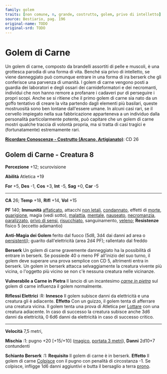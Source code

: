```yaml
---
family: golem
traits: [non comune, n, grande, costrutto, golem, privo di intelletto]
source: Bestiario, pag. 196
original-name: TODO
original-srd: TODO
---
```


# Golem di Carne

Un golem di carne, composto da brandelli assortiti di pelle e muscoli, è una
grottesca parodia di una forma di vita. Benché sia privo di intelletto, se viene
danneggiato può comunque entrare in una forma di ira berserk che gli conferisce
una parvenza di umanità. I golem di carne vengono posti a guardia dei laboratori
e degli ossari dei carnideformatori e dei necromanti, individui che non hanno
remore a profanare i cadaveri pur di perseguire i propri scopi. Anche se si
ritiene che il primo golem di carne sia nato da un goffo tentativo di creare la
vita partendo dagli elementi più basilari, queste mostruosità sono ben lontane
dall'essere umane. In alcuni casi rari, se il cervello impiegato nella sua
fabbricazione apparteneva a un individuo dalla personalità particolarmente
potente, può capitare che un golem di carne mostri qualche traccia di volontà
propria, ma si tratta di casi tragici e (fortunatamente) estremamente rari.

**[Ricordare Conoscenze - Costrutto (Arcano, Artigianato)](/azioni/abilita/ricordare-conoscenze)**:
CD 26

## Golem di Carne - Creatura 8

**Percezione** +12; scurovisione

**Abilità** Atletica +19

**For** +5, **Des** -1, **Cos** +3, **Int** -5, **Sag** +0, **Car** -5

---

**CA** 26; **Temp** +18, **Rifl** +14, **Vol** +15

**PF** 140; **Immunità** [affaticato](/condizioni/affaticato), attacchi
[non letali](/tratti/non-letale), [condannato](/condizioni/condannato), effetti
di [morte](/tratti/morte), [guarigione](/tratti/guarigione), magia (vedi sotto),
[malattia](/tratti/malattia), [mentale](/tratti/mentale),
[nauseato](/condizioni/nauseato), [necromanzia](/tratti/necromanzia),
[paralizzato](/condizioni/paralizzato),
[privo di sensi](/condizioni/privo-di-sensi),
[risucchiato](/condizioni/risucchiato), sanguinamento, [veleno](/tratti/veleno);
**Resistenze** fisico 5 (eccetto adamantio)

**Anti-Magia dei Golem** ferito dal fuoco (5d8, 3d4 dai danni ad area o
[persistenti](/condizioni/danno-persistente)); guarito dall'elettricità (area
2d4 PF); rallentato dal freddo

**Berserk** Un golem di carne gravemente danneggiato ha la possibilità di
entrare in berserk. Se possiede 40 o meno PF all'inizio del suo turno, il golem
deve superare una prova semplice con CD 5, altrimenti entra in berserk. Un golem
in berserk attacca selvaggiamente la creatura vivente più vicina, o l'oggetto
più vicino se non c'è nessuna creatura nelle vicinanze.

**Vulnerabile a Carne in Pietra** Il lancio di un incantesimo
_[carne in pietra](/incantesimi/carne-in-pietra)_ sul golem di carne influenza
il golem normalmente.

**Riflessi Elettrici** :R: **Innesco** Il golem subisce danni da elettricità e
una creatura gli è adiacente. **Effetto** Con un guizzo, il golem tenta di
afferrare una creatura vicina. Il golem tenta una prova di Atletica per
[Lottare](/azioni/abilita/lottare) con una creatura adiacente. ln caso di
successo la creatura subisce anche 3d6 danni da elettricità, 0 6d6 danni da
elettricità in caso di successo critico.

---

**Velocità** 7,5 metri,

**Mischia** :1: pugno +20 \[+15/+10] ([magico](/tratti/magico),
[portata 3 metri](/tratti/portata)), **Danni** 2d10+7 contundenti

**Schianto Berserk** :1: **Requisito** Il golem di carne è in berserk.
**Effetto** Il golem di carne [Colpisce](/azioni/base/colpire) con il pugno con
penalità di circostanza -1. Se colpisce, infligge 1d6 danni aggiuntivi e butta
il bersaglio a terra [prono](/condizioni/prono).
